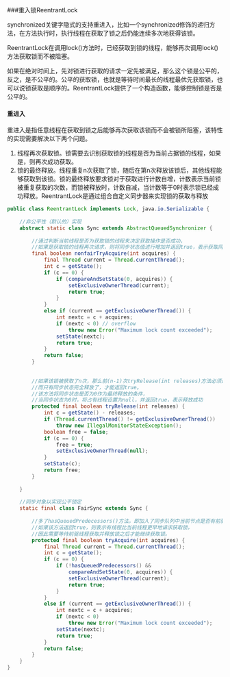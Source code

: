 ###重入锁ReentrantLock

synchronized关键字隐式的支持重进入，比如一个synchronized修饰的递归方法，在方法执行时，执行线程在获取了锁之后仍能连续多次地获得该锁。

ReentrantLock在调用lock()方法时，已经获取到锁的线程，能够再次调用lock()方法获取锁而不被阻塞。

如果在绝对时间上，先对锁进行获取的请求一定先被满足，那么这个锁是公平的，反之，是不公平的。公平的获取锁，也就是等待时间最长的线程最优先获取锁，也可以说锁获取是顺序的。ReentrantLock提供了一个构造函数，能够控制锁是否是公平的。



#### 重进入

重进入是指任意线程在获取到锁之后能够再次获取该锁而不会被锁所阻塞，该特性的实现需要解决以下两个问题。

1. 线程再次获取锁。锁需要去识别获取锁的线程是否为当前占据锁的线程，如果是，则再次成功获取。
2. 锁的最终释放。线程重复n次获取了锁，随后在第n次释放该锁后，其他线程能够获取到该锁。锁的最终释放要求锁对于获取进行计数自增，计数表示当前锁被重复获取的次数，而锁被释放时，计数自减，当计数等于0时表示锁已经成功释放。ReentrantLock是通过组合自定义同步器来实现锁的获取与释放



```java
public class ReentrantLock implements Lock, java.io.Serializable {
    
    //非公平性（默认的）实现
	abstract static class Sync extends AbstractQueuedSynchronizer {
        
        //通过判断当前线程是否为获取锁的线程来决定获取操作是否成功，
        //如果是获取锁的线程再次请求，则将同步状态值进行增加并返回true，表示获取同步状态成功。
    	final boolean nonfairTryAcquire(int acquires) {
            final Thread current = Thread.currentThread();
            int c = getState();
            if (c == 0) {
                if (compareAndSetState(0, acquires)) {
                    setExclusiveOwnerThread(current);
                    return true;
                }
            }
            else if (current == getExclusiveOwnerThread()) {
                int nextc = c + acquires;
                if (nextc < 0) // overflow
                    throw new Error("Maximum lock count exceeded");
                setState(nextc);
                return true;
            }
            return false;
        }
        
        
        //如果该锁被获取了n次，那么前(n-1)次tryRelease(int releases)方法必须返回false，
        //而只有同步状态完全释放了，才能返回true。
        //该方法将同步状态是否为0作为最终释放的条件，
        //当同步状态为0时，将占有线程设置为null，并返回true，表示释放成功
        protected final boolean tryRelease(int releases) {
            int c = getState() - releases;
            if (Thread.currentThread() != getExclusiveOwnerThread())
                throw new IllegalMonitorStateException();
            boolean free = false;
            if (c == 0) {
                free = true;
                setExclusiveOwnerThread(null);
            }
            setState(c);
            return free;
        }
        
    }
    
    //同步对象以实现公平锁定
    static final class FairSync extends Sync {
        
        //多了hasQueuedPredecessors()方法，即加入了同步队列中当前节点是否有前驱节点的判断，
        //如果该方法返回true，则表示有线程比当前线程更早地请求获取锁，
        //因此需要等待前驱线程获取并释放锁之后才能继续获取锁。
        protected final boolean tryAcquire(int acquires) {
            final Thread current = Thread.currentThread();
            int c = getState();
            if (c == 0) {
                if (!hasQueuedPredecessors() &&
                    compareAndSetState(0, acquires)) {
                    setExclusiveOwnerThread(current);
                    return true;
                }
            }
            else if (current == getExclusiveOwnerThread()) {
                int nextc = c + acquires;
                if (nextc < 0)
                    throw new Error("Maximum lock count exceeded");
                setState(nextc);
                return true;
            }
            return false;
        }
    }
}
```